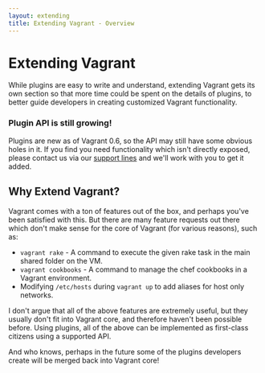 ```yaml
---
layout: extending
title: Extending Vagrant - Overview
---
```

# Extending Vagrant

While plugins are easy to write and understand, extending Vagrant gets its
own section so that more time could be spent on the details of plugins, to
better guide developers in creating customized Vagrant functionality.

<div class="info">
  <h3>Plugin API is still growing!</h3>
  <p>
    Plugins are new as of Vagrant 0.6,
    so the API may still have some obvious holes in it. If you find you need
    functionality which isn't directly exposed, please contact us via our
    <a href="/support.html">support lines</a> and we'll work with you to get
    it added.
  </p>
</div>

## Why Extend Vagrant?

Vagrant comes with a ton of features out of the box, and perhaps you've
been satisfied with this. But there are many feature requests out there
which don't make sense for the core of Vagrant (for various reasons), such
as:

* `vagrant rake` - A command to execute the given rake task in the main
  shared folder on the VM.
* `vagrant cookbooks` - A command to manage the chef cookbooks in a Vagrant
  environment.
* Modifying `/etc/hosts` during `vagrant up` to add aliases for host only
  networks.

I don't argue that all of the above features are extremely useful, but
they usually don't fit into Vagrant core, and therefore haven't been
possible before. Using plugins, all of the above can be implemented as
first-class citizens using a supported API.

And who knows, perhaps in the future some of the plugins developers
create will be merged back into Vagrant core!
